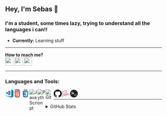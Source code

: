 ## Hey, I'm Sebas 👋
### I'm a student, some times lazy, trying to understand all the languages i can!!

- **Currently:** Learning stuff

---

**How to reach me?**
<br />
[<img height="26" width="26" src="https://raw.githubusercontent.com/jmnote/z-icons/master/svg/twitter.svg" />](https://twitter.com/sebasmoskovic)‎      ‏‏‎‎      ‏‏‎‎      ‏‏‎
[<img height="26" width="26" src="https://cdn.jsdelivr.net/npm/simple-icons@3.13.0/icons/instagram.svg"/>](https://instagram.com/sebas.moskovic)‎      ‏‏‎‎      ‏‏‎‎      ‏‏‎
[<img height="26" width="26" src="https://cdn.jsdelivr.net/npm/simple-icons@v3/icons/linkedin.svg" />](https://linkedin.com/in/sebastian-moskovic-71682a1a1)

-----

### Languages and Tools:

<img align="left" alt="Visual Studio Code" width="26px" src="https://raw.githubusercontent.com/github/explore/80688e429a7d4ef2fca1e82350fe8e3517d3494d/topics/visual-studio-code/visual-studio-code.png" />
<img align="left" alt="HTML5" width="26px" src="https://raw.githubusercontent.com/github/explore/80688e429a7d4ef2fca1e82350fe8e3517d3494d/topics/html/html.png" />
<img align="left" alt="CSS3" width="26px" src="https://raw.githubusercontent.com/github/explore/80688e429a7d4ef2fca1e82350fe8e3517d3494d/topics/css/css.png" />
<img align="left" alt="JavaScript" width="26px" src="https://raw.githubusercontent.com/jmnote/z-icons/master/svg/javascript.svg" />

<img align="left" alt="Python" width="26px" src="https://raw.githubusercontent.com/jmnote/z-icons/master/svg/python.svg" />
<img align="left" alt="Git" width="26px" src="https://raw.githubusercontent.com/jmnote/z-icons/master/svg/git.svg" />
<img align="left" alt="GitHub" width="26px" src="https://raw.githubusercontent.com/github/explore/78df643247d429f6cc873026c0622819ad797942/topics/github/github.png" />
<img align="left" alt="Sass" width="26px" src="https://raw.githubusercontent.com/github/explore/80688e429a7d4ef2fca1e82350fe8e3517d3494d/topics/sass/sass.png" />
<img align="left" alt="Terminal" width="26px" src="https://raw.githubusercontent.com/github/explore/80688e429a7d4ef2fca1e82350fe8e3517d3494d/topics/terminal/terminal.png" />

<br />

---

</details>

<details>
  <summary>GitHub Stats</summary>

  <a href="#"><img align="center" src="https://github-readme-stats.vercel.app/api?username=moscou-sds&show_icons=true&theme=light&line_height=27" alt="Sebas's github stats"/></a>
  <a href="#"><img align="center" src="https://github-readme-stats.vercel.app/api/pin/?username=moscou-sds&repo=Anxiety&theme=light" /></a>


</details>
